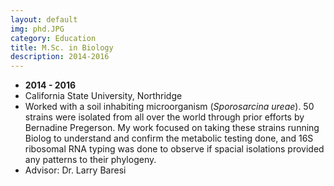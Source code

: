 ```yaml
---
layout: default
img: phd.JPG
category: Education
title: M.Sc. in Biology
description: 2014-2016
---
```


* __2014 - 2016__
* California State University, Northridge
* Worked with a soil inhabiting microorganism (*Sporosarcina ureae*). 50 strains were isolated from all over the world through prior efforts by Bernadine Pregerson. My work focused on taking these strains running Biolog to understand and confirm the metabolic testing done, and 16S ribosomal RNA typing was done to observe if spacial isolations provided any patterns to their phylogeny.
* Advisor: Dr. Larry Baresi
 
